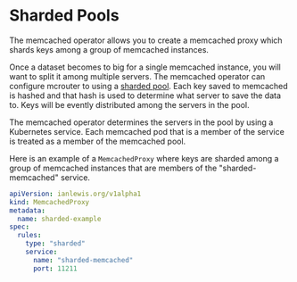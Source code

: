 # Sharded Pools

The memcached operator allows you to create a memcached proxy which shards keys among a group of memcached instances.

Once a dataset becomes to big for a single memcached instance, you will want to split it among multiple servers. The memcached operator can configure mcrouter to using a [sharded pool](https://github.com/facebook/mcrouter/wiki/Sharded-pools-setup). Each key saved to memcached is hashed and that hash is used to determine what server to save the data to. Keys will be evently distributed among the servers in the pool.

The memcached operator determines the servers in the pool by using a Kubernetes service. Each memcached pod that is a member of the service is treated as a member of the memcached pool.

Here is an example of a `MemcachedProxy` where keys are sharded among a group of memcached instances that are members of the "sharded-memcached" service.

[embedmd]:# (sharded-example.yaml yaml /apiVersion/ $)
```yaml
apiVersion: ianlewis.org/v1alpha1
kind: MemcachedProxy
metadata:
  name: sharded-example
spec:
  rules:
    type: "sharded"
    service:
      name: "sharded-memcached"
      port: 11211
```
